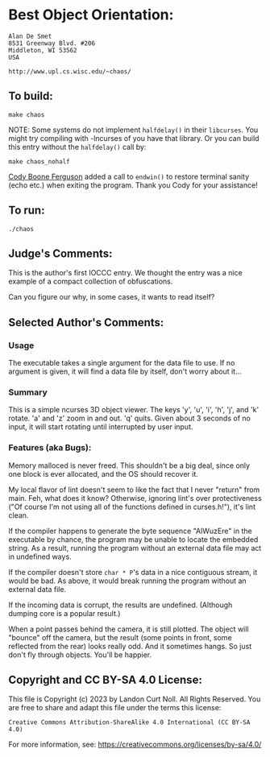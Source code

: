 # Best Object Orientation:

    Alan De Smet
    8531 Greenway Blvd. #206
    Middleton, WI 53562
    USA

    http://www.upl.cs.wisc.edu/~chaos/


## To build:

	make chaos

NOTE: Some systems do not implement `halfdelay()` in their `libcurses`.
You might try compiling with -lncurses of you have that library.
Or you can build this entry without the `halfdelay()` call by:

	make chaos_nohalf

[Cody Boone Ferguson](/winners.html#Cody_Boone_Ferguson) added a call to
`endwin()` to restore terminal sanity (echo etc.) when exiting the program.
Thank you Cody for your assistance!

## To run:


	./chaos

## Judge's Comments:

This is the author's first IOCCC entry.  We thought the entry was
a nice example of a compact collection of obfuscations.

Can you figure our why, in some cases, it wants to read itself?


## Selected Author's Comments:


### Usage

The executable takes a single argument for the data file to use.
If no argument is given, it will find a data file by itself, don't
worry about it...


### Summary

This is a simple ncurses 3D object viewer. The keys 'y', 'u', 'i',
'h', 'j', and 'k' rotate.  'a' and 'z' zoom in and out.  'q' quits.
Given about 3 seconds of no input, it will start rotating until
interrupted by user input.


### Features (aka Bugs):

Memory malloced is never freed.  This shouldn't be a big deal,
since only one block is ever allocated, and the OS should recover it.

My local flavor of lint doesn't seem to like the fact that I never
"return" from main.  Feh, what does it know?  Otherwise, ignoring
lint's over protectiveness ("Of course I'm not using all of the
functions defined in curses.h!"), it's lint clean.

If the compiler happens to generate the byte sequence "AlWuzEre"
in the executable by chance, the program may be unable to locate
the embedded string.  As a result, running the program without an
external data file may act in undefined ways.

If the compiler doesn't store `char * P`'s data in a nice contiguous
stream, it would be bad.  As above, it would break running the
program without an external data file.

If the incoming data is corrupt, the results are undefined.
(Although dumping core is a popular result.)

When a point passes behind the camera, it is still plotted.
The object will "bounce" off the camera, but the result (some points
in front, some reflected from the rear) looks really odd.  And it
sometimes hangs.  So just don't fly through objects.  You'll be
happier.

## Copyright and CC BY-SA 4.0 License:

This file is Copyright (c) 2023 by Landon Curt Noll.  All Rights Reserved.
You are free to share and adapt this file under the terms this license:

    Creative Commons Attribution-ShareAlike 4.0 International (CC BY-SA 4.0)

For more information, see: https://creativecommons.org/licenses/by-sa/4.0/
